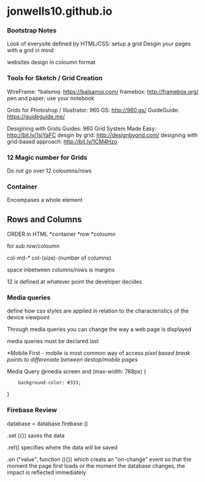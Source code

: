 # jonwells10.github.io

### Bootstrap Notes

Look of everysite defined by HTML/CSS: setup a grid
Desgin your pages with a grid in mind

websites design in coloumn format

### Tools for Sketch / Grid Creation 
WireFrame: 
    *balsmiq: https://balsamiq.com/
    framebox: http://framebox.org/
    pen and paper: use your notebook

Grids for  Photoshop / Illustrator:
960 GS: http://960.gs/
GuideGuide: https://guideguide.me/

Desigining with Grids Guides:
960 Grid System Made Easy: http://bit.ly/1sjYaFC
desgin by grid: http://designbygrid.com/
designing with grid-based approach: http://bit.ly/1CM4Hzo

### 12 Magic number for Grids

Do not go over 12 coloumns/rows

### Container
Encompases a whole element 

## Rows and Columns
ORDER in HTML
*container
*row
*coloumn 
<div class="container">
            <div class="row">
                    <div class="col-md-2">
                        <div class="row"> for sub row/coloumn
                            <div class="col-md-2">


col-md-*   col-(size)-(number of columns)

space inbetween columns/rows is margins

12 is defined at whatever point the developer decides 


### Media queries 
define how css styles are applied in relation to the characteristics of the device viewpoint

Through media queries you can change the way a web page is displayed

media queries must be declared last

*Mobile First - mobile is most common way of access 
 *pixel based break points to differeniate between destop/mobile pages*

Media Query 
 @media screen and (max-width: 768px) {

        background-color: #333;

 }

### Firebase Review

database = database.firebase ()

.set ({}) saves the data

.ref() specifies where the data will be saved

.on ("value", function (){}) which creats an "on-change" event so that the moment the page first loads or the moment the database changes, the impact is reflected immediately 

